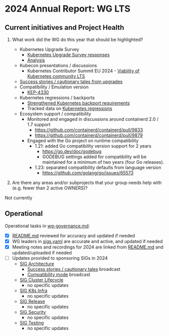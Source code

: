# 2024 Annual Report: WG LTS

## Current initiatives and Project Health

1. What work did the WG do this year that should be highlighted?

   * Kubernetes Upgrade Survey
     * [Kubernetes Upgrade Survey responses](https://docs.google.com/spreadsheets/d/1VHkIDvqu6OT05sAFbTeCvVK42mFIQFJ-xdAyO7dl4mU/edit?gid=1310802220#gid=1310802220)
     * [Analysis](https://docs.google.com/presentation/d/1HeuZ_3R_U2FmwhMTp_vnAf4UFXvSoMhHZfcUKGyiz2E/edit)
   * Kubecon presentations / discussions
     * Kubernetes Contributor Summit EU 2024 - [Viability of Kubernetes community LTS](https://www.youtube.com/watch?v=ktOszIqEJJQ&list=PL69nYSiGNLP1TJ5uTeTRtjY3SBoNoEpz7&index=10)
   * [Success stories / cautionary tales from upgrades](https://docs.google.com/document/d/1HbNDKtl3LdcJsCuPHGsSCvg3e7ZDzu-ca1PSm16sZWU/edit?tab=t.0#heading=h.if8xiqpwaclb)
   * Compatibility / Emulation version
     * [KEP-4330](https://github.com/kubernetes/enhancements/issues/4330)
   * Kubernetes regressions / backports
     * [Strengthened Kubernetes backport requirements](https://github.com/kubernetes/community/issues/7634)
     * Tracked data on [Kubernetes regressions](https://docs.google.com/spreadsheets/d/1LbGKBC4D2sLkcmzY9qDx9u-1D9TKC_ZrM8iA1eHW4Hs/edit#gid=1283859152)
   * Ecosystem support / compatibility
     * Monitored and engaged in discussions around containerd 2.0 / 1.7 support
       * https://github.com/containerd/containerd/pull/9833
       * https://github.com/containerd/containerd/pull/9879 
     * Engaged with the Go project on runtime compatibility
       * 1.21: added Go compatibility version support for 2 years
         * https://go.dev/doc/godebug
         * GODEBUG settings added for compatibility will be maintained for a minimum of two years (four Go releases).
       * 1.23: separated compatibility defaults from language version
         * https://github.com/golang/go/issues/65573

2. Are there any areas and/or subprojects that your group needs help with (e.g. fewer than 2 active OWNERS)?

Not currently

## Operational

Operational tasks in [wg-governance.md]:

- [x] [README.md] reviewed for accuracy and updated if needed
- [x] WG leaders in [sigs.yaml] are accurate and active, and updated if needed
- [x] Meeting notes and recordings for 2024 are linked from [README.md] and updated/uploaded if needed
- [ ] Updates provided to sponsoring SIGs in 2024
     - [SIG Architecture](https://git.k8s.io/community/sig-architecture/)
        - [Success stories / cautionary tales](https://groups.google.com/g/kubernetes-sig-architecture/c/j1O3qy1iFI0) broadcast
        - [Compatibility mode](https://groups.google.com/g/kubernetes-sig-architecture/c/TVecQbtYA-s) broadcast
     - [SIG Cluster Lifecycle](https://git.k8s.io/community/sig-cluster-lifecycle/)
        - no specific updates
     - [SIG K8s Infra](https://git.k8s.io/community/sig-k8s-infra/)
        - no specific updates
     - [SIG Release](https://git.k8s.io/community/sig-release/)
        - no specific updates
     - [SIG Security](https://git.k8s.io/community/sig-security/)
        - no specific updates
     - [SIG Testing](https://git.k8s.io/community/sig-testing/)
        - no specific updates

[wg-governance.md]: https://git.k8s.io/community/committee-steering/governance/wg-governance.md
[README.md]: https://git.k8s.io/community/wg-lts/README.md
[sigs.yaml]: https://git.k8s.io/community/sigs.yaml
